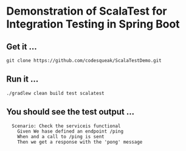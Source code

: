 # Demonstration of ScalaTest for Integration Testing in Spring Boot

## Get it ...
```
git clone https://github.com/codesqueak/ScalaTestDemo.git
```
## Run it ...
```
./gradlew clean build test scalatest
```
## You should see the test output ...
```
  Scenario: Check the serviceis functional
    Given We hase defined an endpoint /ping
    When and a call to /ping is sent
    Then we get a response with the 'pong' message
```